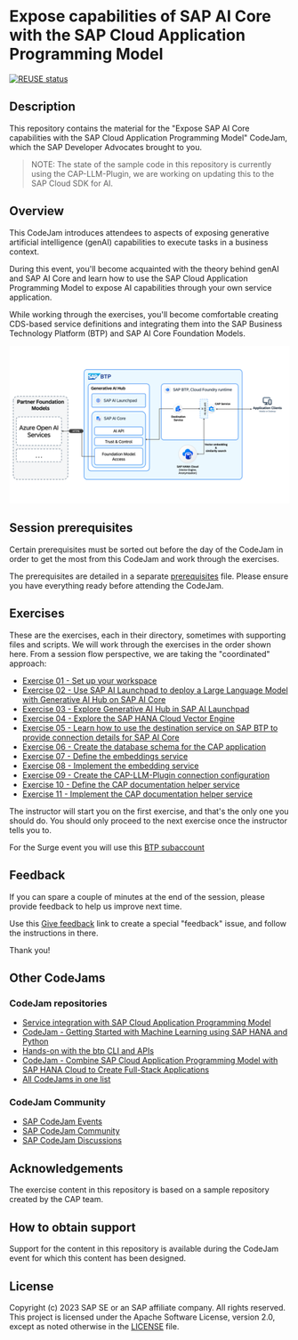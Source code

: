 # Expose capabilities of SAP AI Core with the SAP Cloud Application Programming Model

[![REUSE status](https://api.reuse.software/badge/github.com/SAP-samples/codejam-cap-llm)](https://api.reuse.software/info/github.com/SAP-samples/codejam-cap-llm)

## Description

This repository contains the material for the "Expose SAP AI Core capabilities with the SAP Cloud Application Programming Model" CodeJam, which the SAP Developer Advocates brought to you.

> NOTE: The state of the sample code in this repository is currently using the CAP-LLM-Plugin, we are working on updating this to the SAP Cloud SDK for AI. 

## Overview

This CodeJam introduces attendees to aspects of exposing generative artificial intelligence (genAI) capabilities to execute tasks in a business context.

During this event, you'll become acquainted with the theory behind genAI and SAP AI Core and learn how to use the SAP Cloud Application Programming Model to expose AI capabilities through your own service application.

While working through the exercises, you'll become comfortable creating CDS-based service definitions and integrating them into the SAP Business Technology Platform (BTP) and SAP AI Core Foundation Models.

![end2end-solution-diagram](/assets/architecture/End2End_Vector_Embedding_Solution_Diagram.png)

## Session prerequisites

Certain prerequisites must be sorted out before the day of the CodeJam in order to get the most from this CodeJam and work through the exercises.

The prerequisites are detailed in a separate [prerequisites](prerequisites.md) file. Please ensure you have everything ready before attending the CodeJam.

## Exercises

These are the exercises, each in their directory, sometimes with supporting files and scripts. We will work through the exercises in the order shown here. From a session flow perspective, we are taking the "coordinated" approach:

* [Exercise 01 - Set up your workspace](./exercises/01-set-up-workspace/README.md)
* [Exercise 02 - Use SAP AI Launchpad to deploy a Large Language Model with Generative AI Hub on SAP AI Core](./exercises/02-deploy-llm-ailaunchpad/README.md)
* [Exercise 03 - Explore Generative AI Hub in SAP AI Launchpad](./exercises/03-explore-genai-hub/README.md)
* [Exercise 04 - Explore the SAP HANA Cloud Vector Engine](./exercises/04-explore-sap-hana-cloud-vector-engine/README.md)
* [Exercise 05 - Learn how to use the destination service on SAP BTP to provide connection details for SAP AI Core](./exercises/05-explore-destination-service/README.md)
* [Exercise 06 - Create the database schema for the CAP application](./exercises/06-define-db-schema/README.md)
* [Exercise 07 - Define the embeddings service](./exercises/07-define-embedding-service/README.md)
* [Exercise 08 - Implement the embedding service](./exercises/08-implement-embedding-service/README.md)
* [Exercise 09 - Create the CAP-LLM-Plugin connection configuration](./exercises/09-create-connection-configuration/README.md)
* [Exercise 10 - Define the CAP documentation helper service](./exercises/10-define-cap-doc-helper-service/README.md)
* [Exercise 11 - Implement the CAP documentation helper service](./exercises/11-implement-cap-doc-helper-service/README.md)


The instructor will start you on the first exercise, and that's the only one you should do. You should only proceed to the next exercise once the instructor tells you to.

For the Surge event you will use this [BTP subaccount](https://emea.cockpit.btp.cloud.sap/cockpit/#/globalaccount/dfe5a086-f733-4955-8025-542e118e3e69/subaccount/8d188125-e96e-4e02-96d2-28e4b8606f06/subaccountoverview)

## Feedback

If you can spare a couple of minutes at the end of the session, please provide feedback to help us improve next time.

Use this [Give feedback](https://github.com/SAP-samples/codejam-cap-llm/issues/new?assignees=&labels=feedback&template=session-feedback-template.md&title=Session%20Feedback) link to create a special "feedback" issue, and follow the instructions in there.

Thank you!

## Other CodeJams

### CodeJam repositories

* [Service integration with SAP Cloud Application Programming Model](https://github.com/SAP-samples/cap-service-integration-codejam)
* [CodeJam - Getting Started with Machine Learning using SAP HANA and Python](https://github.com/SAP-samples/hana-ml-py-codejam)
* [Hands-on with the btp CLI and APIs](https://github.com/SAP-samples/cloud-btp-cli-api-codejam)
* [CodeJam - Combine SAP Cloud Application Programming Model with SAP HANA Cloud to Create Full-Stack Applications](https://github.com/SAP-samples/cap-hana-exercises-codejam)
* [All CodeJams in one list](https://github.com/orgs/SAP-samples/repositories?language=&q=Codejam&sort=&type=all)

### CodeJam Community

* [SAP CodeJam Events](https://community.sap.com/t5/sap-codejam/eb-p/codejam-events)
* [SAP CodeJam Community](https://community.sap.com/t5/sap-codejam/gh-p/code-jam)
* [SAP CodeJam Discussions](https://community.sap.com/t5/sap-codejam-discussions/bd-p/code-jamforum-board)

## Acknowledgements

The exercise content in this repository is based on a sample repository created by the CAP team.

## How to obtain support

Support for the content in this repository is available during the CodeJam event for which this content has been designed.

## License

Copyright (c) 2023 SAP SE or an SAP affiliate company. All rights reserved. This project is licensed under the Apache Software License, version 2.0, except as noted otherwise in the [LICENSE](LICENSE) file.

